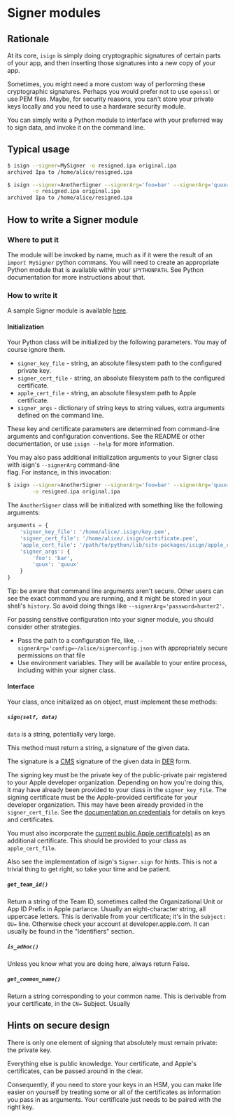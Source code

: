 # Signer modules

## Rationale

At its core, `isign` is simply doing cryptographic signatures
of certain parts of your app, and then inserting those signatures into a new copy of your app.
 
Sometimes, you might need a more custom way of performing these cryptographic signatures. 
Perhaps you would prefer not to use `openssl` or use PEM files. Maybe, for security reasons, you can't store
your private keys locally and you need to use a hardware security module.

You can simply write a Python module to interface with your preferred way to sign data, and invoke it on the 
command line.

## Typical usage

```bash
$ isign --signer=MySigner -o resigned.ipa original.ipa
archived Ipa to /home/alice/resigned.ipa

$ isign --signer=AnotherSigner --signerArg='foo=bar' --signerArg='quux=quuux' \
        -o resigned.ipa original.ipa
archived Ipa to /home/alice/resigned.ipa        
```

## How to write a Signer module

### Where to put it

The module will be invoked by name, much as if it were the result of an `import MySigner` python commans. 
You will need to create an appropriate Python module that is 
available within your `$PYTHONPATH`. See Python documentation for more instructions about that.

### How to write it

A sample Signer module is available [here](TODO).

#### Initialization

Your Python class will be initialized by the following parameters. You may of course ignore them.

* `signer_key_file` - string, an absolute filesystem path to the configured private key.
* `signer_cert_file` - string, an absolute filesystem path to the configured certificate.
* `apple_cert_file` - string, an absolute filesystem path to Apple certificate.
* `signer_args` - dictionary of string keys to string values, extra arguments defined on the command line.

These key and certificate parameters are determined from command-line arguments and configuration conventions. 
See the README or other documentation, or use `isign --help` for more information.
    
You may also pass additional initialization arguments to your Signer class with isign's `--signerArg` command-line  
flag. For instance, in this invocation:

```bash
$ isign --signer=AnotherSigner --signerArg='foo=bar' --signerArg='quux=quuux' \
        -o resigned.ipa original.ipa
```

The `AnotherSigner` class will be initialized with something like the following arguments:

```python
arguments = { 
    'signer_key_file': '/home/alice/.isign/key.pem',
    'signer_cert_file': '/home/alice/.isign/certificate.pem',
    'apple_cert_file': '/path/to/python/lib/site-packages/isign/apple_credentials/applecerts.pem',
    'signer_args': {
        'foo': 'bar',
        'quux': 'quuux'
    }
}
```

Tip: be aware that command line arguments aren't secure. Other users can see the exact command you are running, and 
it might be stored in your shell's `history`. So avoid doing things like `--signerArg='password=hunter2'`.

For passing sensitive configuration into your signer module, you should consider other strategies.

* Pass the path to a configuration file, like, `--signerArg='config=~/alice/signerconfig.json` 
  with appropriately secure permissions on that file
* Use environment variables. They will be available to your entire process, including within your signer class.

#### Interface

Your class, once initialized as on object, must implement these methods:

##### `sign(self, data)`

`data` is a string, potentially very large.

This method must return a string, a signature of the given data.

The signature is a [CMS](https://en.wikipedia.org/wiki/Cryptographic_Message_Syntax) signature of the 
given data in [DER](https://wiki.openssl.org/index.php/DER) form.

The signing key must be the private key of the public-private pair registered to your Apple developer 
organization. Depending on how you're doing this, it may have already been provided to your class in the 
`signer_key_file`. The signing certificate must be the Apple-provided certificate for your developer organization. 
This may have been already provided in the `signer_cert_file`. See the [documentation on credentials](credentials.md) 
for details on keys and certificates.

You must also incorporate the [current public Apple certificate(s)](applecerts.md) as an additional certificate. This 
should be provided to your class as `apple_cert_file`.

Also see the implementation of isign's `Signer.sign` for hints. This is not a trivial thing to get right, so take your
time and be patient.

##### `get_team_id()`

Return a string of the Team ID, sometimes called the Organizational Unit or App ID Prefix in 
Apple parlance. Usually an eight-character string, all uppercase letters. This is derivable 
from your certificate; it's in the `Subject: OU=` line. Otherwise check your account at 
developer.apple.com. It can usually be found in the "Identifiers" section.


##### `is_adhoc()`

Unless you know what you are doing here, always return False.


##### `get_common_name()`

Return a string corresponding to your common name. This is derivable from your certificate, in the
`CN=` Subject. Usually 
 

## Hints on secure design

There is only one element of signing that absolutely must remain private: the private key.

Everything else is public knowledge. Your certificate, and Apple's certificates, can be passed around in the clear.

Consequently, if you need to store your keys in an HSM, you can make life easier on yourself by treating some or
all of the certificates as information you pass in as arguments. Your certificate just needs to be paired with 
the right key.